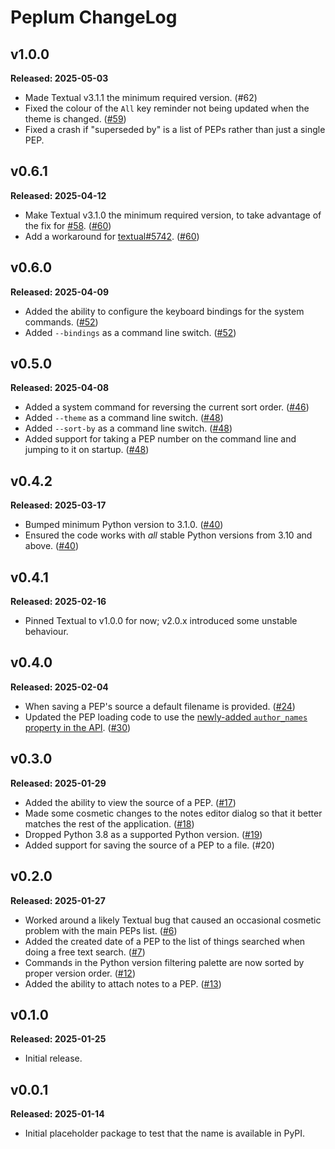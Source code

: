 # Peplum ChangeLog

## v1.0.0

**Released: 2025-05-03**

- Made Textual v3.1.1 the minimum required version.
  (#62[](https://github.com/davep/peplum/pull/62))
- Fixed the colour of the `All` key reminder not being updated when the
  theme is changed. ([#59](https://github.com/davep/peplum/issues/59))
- Fixed a crash if "superseded by" is a list of PEPs rather than just a
  single PEP.

## v0.6.1

**Released: 2025-04-12**

- Make Textual v3.1.0 the minimum required version, to take advantage of the
  fix for [#58](https://github.com/davep/peplum/issues/58).
  ([#60](https://github.com/davep/peplum/pull/60))
- Add a workaround for
  [textual#5742](https://github.com/Textualize/textual/issues/5742).
  ([#60](https://github.com/davep/peplum/pull/60))

## v0.6.0

**Released: 2025-04-09**

- Added the ability to configure the keyboard bindings for the system
  commands. ([#52](https://github.com/davep/peplum/pull/52))
- Added `--bindings` as a command line switch.
  ([#52](https://github.com/davep/peplum/pull/52))

## v0.5.0

**Released: 2025-04-08**

- Added a system command for reversing the current sort order.
  ([#46](https://github.com/davep/peplum/pull/46))
- Added `--theme` as a command line switch.
  ([#48](https://github.com/davep/peplum/pull/48))
- Added `--sort-by` as a command line switch.
  ([#48](https://github.com/davep/peplum/pull/48))
- Added support for taking a PEP number on the command line and jumping to
  it on startup. ([#48](https://github.com/davep/peplum/pull/48))

## v0.4.2

**Released: 2025-03-17**

- Bumped minimum Python version to 3.1.0.
  ([#40](https://github.com/davep/peplum/pull/40))
- Ensured the code works with *all* stable Python versions from 3.10 and
  above. ([#40](https://github.com/davep/peplum/pull/40))

## v0.4.1

**Released: 2025-02-16**

- Pinned Textual to v1.0.0 for now; v2.0.x introduced some unstable
  behaviour.

## v0.4.0

**Released: 2025-02-04**

- When saving a PEP's source a default filename is provided.
  ([#24](https://github.com/davep/peplum/pull/24))
- Updated the PEP loading code to use the [newly-added `author_names`
  property in the API](https://github.com/python/peps/issues/4211).
  ([#30](https://github.com/davep/peplum/pull/30))

## v0.3.0

**Released: 2025-01-29**

- Added the ability to view the source of a PEP.
  ([#17](https://github.com/davep/peplum/pull/17))
- Made some cosmetic changes to the notes editor dialog so that it better
  matches the rest of the application.
  ([#18](https://github.com/davep/peplum/pull/18))
- Dropped Python 3.8 as a supported Python version.
  ([#19](https://github.com/davep/peplum/pull/19))
- Added support for saving the source of a PEP to a file.
  (#20[](https://github.com/davep/peplum/pull/20))

## v0.2.0

**Released: 2025-01-27**

- Worked around a likely Textual bug that caused an occasional cosmetic
  problem with the main PEPs list.
  ([#6](https://github.com/davep/peplum/pull/6))
- Added the created date of a PEP to the list of things searched when doing
  a free text search. ([#7](https://github.com/davep/peplum/pull/7))
- Commands in the Python version filtering palette are now sorted by proper
  version order. ([#12](https://github.com/davep/peplum/pull/12))
- Added the ability to attach notes to a PEP.
  ([#13](https://github.com/davep/peplum/pull/13))

## v0.1.0

**Released: 2025-01-25**

- Initial release.

## v0.0.1

**Released: 2025-01-14**

- Initial placeholder package to test that the name is available in PyPI.

[//]: # (ChangeLog.md ends here)
